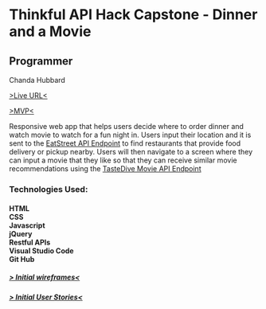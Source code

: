 # Thinkful API Hack Capstone - Dinner and a Movie

## Programmer
Chanda Hubbard

[>Live URL<](https://chandahubbard.github.io/API-Hack-Capstone/index.html)

[>MVP<](https://chandahubbard.github.io/API%20Hack%20Capstone/index.html)

Responsive web app that helps users decide where to order dinner and watch movie to watch for a fun night in.  Users input their location and it is sent to the [EatStreet API Endpoint](https://developers.eatstreet.com/endpoint/search) to find restaurants that provide food delivery or pickup nearby. Users will then navigate to a screen where they can input a movie that they like so that they can receive similar movie recommendations using the [TasteDive Movie API Endpoint](https://tastedive.com/read/api) 





### Technologies Used:

#### HTML <br/>CSS <br/>Javascript <br/>jQuery <br/>Restful APIs <br/>Visual Studio Code <br/>Git Hub

##### [> Initial wireframes<](https://docs.google.com/document/d/16hyz31opJRNBHMy4-gDB9pLsdS5OK1MZCCaQCb7vhCo/edit?usp=sharing)

##### [> Initial User Stories<](https://docs.google.com/spreadsheets/d/1FB6xBWHgIpJLK6rlRdFN-CHQ4ed_Hvct-nbLKT8k22w/edit?usp=sharing)





<!-- A community driven, book recommendation application. Users can create lists of their favorite books and have others recommended to them.
A link to your live app
Screenshot(s) of your app. This makes your app description much easier to understand.
A summary section. This should have a concise explanation of what your app does. Try to frame this from the standpoint of what the user does, or what the app enables for the user.
A section on the technology used. For your capstone, this is fairly simple (HTML/CSS/JavaScript/jQuery) but it's still good to list out the key technologies.





<!-- ## Motivation

<!-- We wanted a book recommendation app that was community driven. Books and lists are all created by the users.

<!-- ## Build Status

<!-- ![Build Status](https://travis-ci.org/thinkful-c11/book-thing.io.svg?branch=master)

<!-- ## Screenshots
Login Screen/Landing Page:

<!-- ![login screen](screenshots/login.png)

<!-- About:

<!-- ![about](screenshots/about.png)

<!-- Library:

<!-- ![library](screenshots/library.png)

<!-- Recommendations:

<!-- ![recommendations](screenshots/recommendations.png)

<!-- ## Environment Setup

<!-- 1. Setup your own postgress server
2. Run the database_script.sql file to build your table structure
3. Create a .env file in your server folder which contains the path to your database as well as your client id and secret
4. Obtain a client id and secret by setting up your app with [the google developers console](https://console.developers.google.com/)
5. Run your project with
```
npm run dev
```

<!-- ## Running the tests

<!-- To run all tests, run
```
<!-- npm test
```
To run just the front/back end tests, run
```
npm run test:server

<!-- npm run test:client
```

<!-- ## Built With

<!-- ### Front-End
* React
* Redux
* React-Router

<!-- ### Back-End
* Postgress
* Express
* Node
* Knex

<!-- ### Testing
* Mocha
* Chai
* Chai-http
* Jest

## Features

<!-- * Create a list of books
* Add your favorite books
* Like lists to get recommendations
* See every book currently in the library


